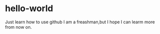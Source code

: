 # hello-world
Just learn how to use github
I am a freashman,but I hope I can learm more from now on.
